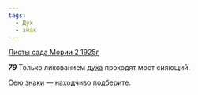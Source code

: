 ```yaml
---
tags:
  - Дух
  - знак
---
```


[Листы сада Мории 2 1925г](/agni/1925)

___79___
Только ликованием [духа](/tag/#Дух) проходят мост сияющий.   

Сею знаки — находчиво подберите.   

